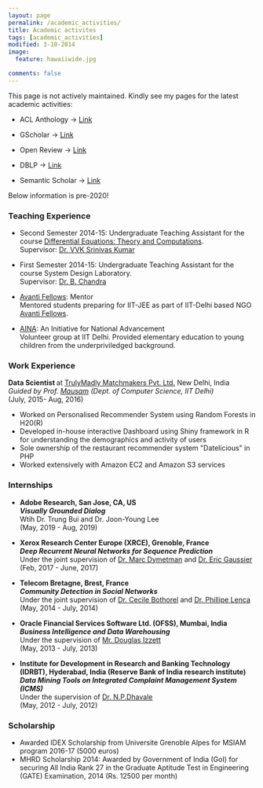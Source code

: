 ```yaml
---
layout: page
permalink: /academic_activities/
title: Academic activites
tags: [academic_activities]
modified: 3-10-2014
image:
  feature: hawaiiwide.jpg

comments: false
---
```


This page is not actively maintained. Kindly see my pages for the latest academic activities: 

* ACL Anthology -> [Link](https://www.aclweb.org/anthology/people/s/shubham-agarwal/)

* GScholar -> [Link](https://scholar.google.com/citations?user=aSMFGScAAAAJ&hl=en)

* Open Review -> [Link](https://openreview.net/profile?id=~Shubham_Agarwal3)

* DBLP -> [Link](https://dblp.uni-trier.de/pers/hd/a/Agarwal_0001:Shubham)

* Semantic Scholar -> [Link](https://www.semanticscholar.org/author/Shubham-Agarwal/144992211)

Below information is pre-2020!

### Teaching Experience

* Second Semester 2014-15: Undergraduate Teaching Assistant for the course [Differential Equations: Theory and Computations](http://web.iitd.ac.in/~vvksrini/Oldhomepage/). 
<br />Supervisor: [Dr. VVK Srinivas Kumar](http://web.iitd.ac.in/~vvksrini/vvksrini/)

* First Semester 2014-15: Undergraduate Teaching Assistant for the course System Design Laboratory. 
<br />Supervisor: [Dr. B. Chandra](http://maths.iitd.ac.in/people/faculty/bchandra.php#)

* [Avanti Fellows](http://avantifellows.org/): Mentor 
<br /> Mentored students preparing for IIT-JEE as part of IIT-Delhi based NGO [Avanti Fellows](http://avantifellows.org/).

* [AINA](http://www.aina.org.in/): An Initiative for National Advancement
<br /> Volunteer group at IIT Delhi. Provided elementary education to young children from the underpriviledged background.  

### Work Experience

<strong>Data Scientist </strong> at [TrulyMadly Matchmakers Pvt. Ltd.](http://trulymadly.com/)
New Delhi, India
<br /><i>Guided by Prof. [Mausam](http://homes.cs.washington.edu/~mausam/) (Dept. of Computer Science, IIT Delhi) </i> 
<br />(July, 2015- Aug, 2016)

* Worked on Personalised Recommender System using Random Forests in H20(R)
* Developed in-house interactive Dashboard using Shiny framework in R for understanding the demographics and activity of users
* Sole ownership of the restaurant recommender system "Datelicious" in PHP
* Worked extensively with Amazon EC2 and Amazon S3 services

### Internships

* <strong> Adobe Research, San Jose, CA, US </strong>
<br /><strong><i>Visually Grounded Dialog</i></strong>
<br /> Wtih Dr. Trung Bui and Dr. Joon-Young Lee
<br />(May, 2019 - Aug, 2019)

* <strong> Xerox Research Center Europe (XRCE), Grenoble, France </strong>
<br /><strong><i>Deep Recurrent Neural Networks for Sequence Prediction</i></strong>
<br /> Under the joint supervision of [Dr. Marc Dymetman](http://www.xrce.xerox.com/About-XRCE/People/Marc-Dymetman) and [Dr. Eric Gaussier](http://ama.liglab.fr/~gaussier/)
<br />(Feb, 2017 - June, 2017)

* <strong>Telecom Bretagne, Brest, France </strong>
<br /><strong><i>Community Detection in Social Networks</i></strong>
<br /> Under the joint supervision of [Dr. Cecile Bothorel](http://perso.telecom-bretagne.eu/cecilebothorel/) and [Dr. Phillipe Lenca](http://perso.telecom-bretagne.eu/philippelenca/)
<br />(May, 2014 - July, 2014)

* <strong>Oracle Financial Services Software Ltd. (OFSS), Mumbai, India </strong>
<br /><strong><i>Business Intelligence and Data Warehousing</i></strong>
<br /> Under the supervision of [Mr. Douglas Izzett](https://ie.linkedin.com/in/dougie-izett-3883895) 
<br />(May, 2013 - July, 2013)

* <strong>Institute for Development in Research and Banking Technology (IDRBT), Hyderabad, India 
(Reserve Bank of India research institute) </strong>
<br /><strong><i>Data Mining Tools on Integrated Complaint Management System (ICMS)</i></strong>
<br />Under the supervision of [Dr. N.P.Dhavale](http://www.idrbt.ac.in/npd.html)
<br />(May, 2012 - July, 2012)


### Scholarship
* Awarded IDEX Scholarship from Universite Grenoble Alpes for MSIAM program 2016-17 (5000 euros)
* MHRD Scholarship 2014: Awarded by Government of India (GoI) for securing All India
Rank 27 in the Graduate Aptitude Test in Engineering (GATE) Examination, 2014 (Rs. 12500 per month)
